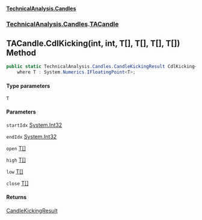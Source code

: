 #### [TechnicalAnalysis.Candles](TechnicalAnalysis.Candles.md 'TechnicalAnalysis.Candles')
### [TechnicalAnalysis.Candles](TechnicalAnalysis.Candles.md#TechnicalAnalysis.Candles 'TechnicalAnalysis.Candles').[TACandle](TACandle.md 'TechnicalAnalysis.Candles.TACandle')

## TACandle.CdlKicking<T>(int, int, T[], T[], T[], T[]) Method

```csharp
public static TechnicalAnalysis.Candles.CandleKickingResult CdlKicking<T>(int startIdx, int endIdx, T[] open, T[] high, T[] low, T[] close)
    where T : System.Numerics.IFloatingPoint<T>;
```
#### Type parameters

<a name='TechnicalAnalysis.Candles.TACandle.CdlKicking_T_(int,int,T[],T[],T[],T[]).T'></a>

`T`
#### Parameters

<a name='TechnicalAnalysis.Candles.TACandle.CdlKicking_T_(int,int,T[],T[],T[],T[]).startIdx'></a>

`startIdx` [System.Int32](https://docs.microsoft.com/en-us/dotnet/api/System.Int32 'System.Int32')

<a name='TechnicalAnalysis.Candles.TACandle.CdlKicking_T_(int,int,T[],T[],T[],T[]).endIdx'></a>

`endIdx` [System.Int32](https://docs.microsoft.com/en-us/dotnet/api/System.Int32 'System.Int32')

<a name='TechnicalAnalysis.Candles.TACandle.CdlKicking_T_(int,int,T[],T[],T[],T[]).open'></a>

`open` [T](TACandle.CdlKicking_T_(int,int,T[],T[],T[],T[]).md#TechnicalAnalysis.Candles.TACandle.CdlKicking_T_(int,int,T[],T[],T[],T[]).T 'TechnicalAnalysis.Candles.TACandle.CdlKicking<T>(int, int, T[], T[], T[], T[]).T')[[]](https://docs.microsoft.com/en-us/dotnet/api/System.Array 'System.Array')

<a name='TechnicalAnalysis.Candles.TACandle.CdlKicking_T_(int,int,T[],T[],T[],T[]).high'></a>

`high` [T](TACandle.CdlKicking_T_(int,int,T[],T[],T[],T[]).md#TechnicalAnalysis.Candles.TACandle.CdlKicking_T_(int,int,T[],T[],T[],T[]).T 'TechnicalAnalysis.Candles.TACandle.CdlKicking<T>(int, int, T[], T[], T[], T[]).T')[[]](https://docs.microsoft.com/en-us/dotnet/api/System.Array 'System.Array')

<a name='TechnicalAnalysis.Candles.TACandle.CdlKicking_T_(int,int,T[],T[],T[],T[]).low'></a>

`low` [T](TACandle.CdlKicking_T_(int,int,T[],T[],T[],T[]).md#TechnicalAnalysis.Candles.TACandle.CdlKicking_T_(int,int,T[],T[],T[],T[]).T 'TechnicalAnalysis.Candles.TACandle.CdlKicking<T>(int, int, T[], T[], T[], T[]).T')[[]](https://docs.microsoft.com/en-us/dotnet/api/System.Array 'System.Array')

<a name='TechnicalAnalysis.Candles.TACandle.CdlKicking_T_(int,int,T[],T[],T[],T[]).close'></a>

`close` [T](TACandle.CdlKicking_T_(int,int,T[],T[],T[],T[]).md#TechnicalAnalysis.Candles.TACandle.CdlKicking_T_(int,int,T[],T[],T[],T[]).T 'TechnicalAnalysis.Candles.TACandle.CdlKicking<T>(int, int, T[], T[], T[], T[]).T')[[]](https://docs.microsoft.com/en-us/dotnet/api/System.Array 'System.Array')

#### Returns
[CandleKickingResult](CandleKickingResult.md 'TechnicalAnalysis.Candles.CandleKickingResult')